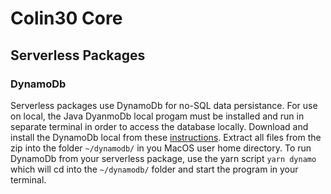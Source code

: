 # Colin30 Core

## Serverless Packages


### DynamoDb

Serverless packages use DynamoDb for no-SQL data persistance. For use on local, the Java DyanmoDb local progam must be installed and run in separate terminal in order to access the database locally. Download and install the DynamoDb local from these [instructions](https://docs.aws.amazon.com/amazondynamodb/latest/developerguide/DynamoDBLocal.html). Extract all files from the zip into the folder `~/dynamodb/` in you MacOS user home directory. To run DynamoDb from your serverless package, use the yarn script `yarn dynamo` which will cd into the `~/dynamodb/` folder and start the program in your terminal.